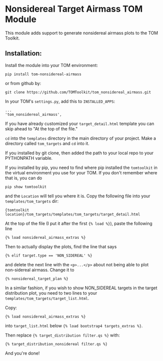 # Nonsidereal Target Airmass TOM Module

This module adds support to generate nonsidereal airmass plots
to the TOM Toolkit.

## Installation:

Install the module into your TOM environment:

    pip install tom-nonsidereal-airmass

or from github by:

    git clone https://github.com/TOMToolkit/tom_nonsidereal_airmass.git

In your TOM's `settings.py`, add this to `INSTALLED_APPS`:

    ...
    'tom_nonsidereal_airmass',

If you have already customized your `target_detail.html`
template you can skip ahead to "At the top of the file."

`cd` into the `templates` directory in the main directory of
your project. Make a directory called `tom_targets` and `cd` into it.

If you installed by git clone, then added the path to your local repo to your
PYTHONPATH variable.

If you installed by pip, you need to find where pip installed the `tomtoolkit`
in the virtual environment you use for your TOM. If you don't remember
where that is, you can do

    pip show tomtoolkit

and the `Location` will tell you where it is.
Copy the following file into your `templates/tom_targets` dir:

    {tomtoolkit location}/tom_targets/templates/tom_targets/target_detail.html

At the top of the file (I put it after the first `{% load %}`),
paste the following line

    {% load nonsidereal_airmass_extras %}

Then to actually display the plots, find the line that says

    {% elif target.type == 'NON_SIDEREAL' %}

and delete the next line with the `<p>...</p>` about not being able to plot non-sidereal airmass.
Change it to

    {% nonsidereal_target_plan %}

In a similar fashion, if you wish to show NON_SIDEREAL targets in the target
distribution plot, you need to two lines to your `templates/tom_targets/target_list.html`.

Copy:

    {% load nonsidereal_airmass_extras %}

into `target_list.html` below `{% load bootstrap4 targets_extras %}`.


Then replace `{% target_distribution filter.qs %}` with:

    {% target_distribution_nonsidereal filter.qs %}


And you're done!
